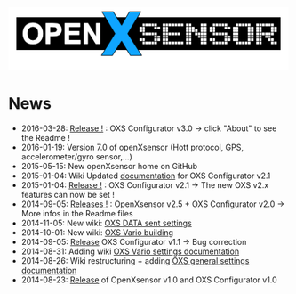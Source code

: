 ![OXS_Logo](images/OXS_Logo.png)


# News #
  * 2016-03-28: [Release !](OXS_Downloads) : OXS Configurator v3.0 -> click "About" to see the Readme !
  * 2016-01-19: Version 7.0 of openXsensor (Hott protocol, GPS, accelerometer/gyro sensor,...)
  * 2015-05-15: New openXsensor home on GitHub
  * 2015-01-04: Wiki Updated [documentation](OXS_Configuration) for OXS Configurator v2.1
  * 2015-01-04: [Release !](OXS_Downloads) : OXS Configurator v2.1 -> The new OXS v2.x features can now be set !
  * 2014-09-05: [Releases !](OXS_Downloads) : OpenXsensor v2.5 + OXS Configurator v2.0 -> More infos in the Readme files
  * 2014-11-05: New wiki: [OXS DATA sent settings](OXS_Conf_DataSent)
  * 2014-10-01: New wiki: [OXS Vario building](OXS_Build_Vario)
  * 2014-09-05: [Release](OXS_Downloads) OXS Configurator v1.1 -> Bug correction
  * 2014-08-31: Adding wiki [OXS Vario settings documentation](OXS_Conf_Vario)
  * 2014-08-26: Wiki restructuring + adding [OXS general settings documentation](OXS_Configuration)
  * 2014-08-23: [Release](OXS_Downloads) of OpenXsensor v1.0 and OXS Configurator v1.0